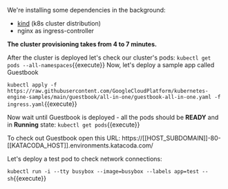 We're installing some dependencies in the background:

- [kind](https://kind.sigs.k8s.io/) (k8s cluster distribution)
- nginx as ingress-controller

**The cluster provisioning takes from 4 to 7 minutes.**

After the cluster is deployed let's check our cluster's pods: `kubectl get pods --all-namespaces`{{execute}}
Now, let's deploy a sample app called Guestbook

`kubectl apply -f https://raw.githubusercontent.com/GoogleCloudPlatform/kubernetes-engine-samples/main/guestbook/all-in-one/guestbook-all-in-one.yaml -f ingress.yaml`{{execute}}

Now wait until Guestbook is deployed - all the pods should be **READY** and in **Running** state: `kubectl get pods`{{execute}}

To check out Guestbook open this URL: https://[[HOST_SUBDOMAIN]]-80-[[KATACODA_HOST]].environments.katacoda.com/

Let's deploy a test pod to check network connections:

`kubectl run -i --tty busybox --image=busybox --labels app=test -- sh`{{execute}}
